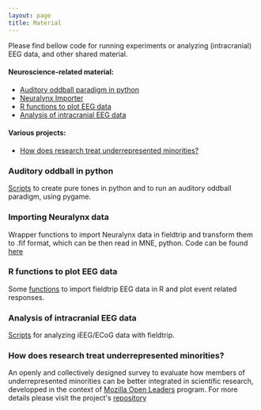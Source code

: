 ```yaml
---
layout: page
title: Material
---
```


Please find bellow code for running experiments or analyzing (intracranial) EEG data, and other shared material.

#### Neuroscience-related material:
* [Auditory oddball paradigm in python](#auditory-oddball-in-python)
* [Neuralynx Importer](#importing-neuralynx-data)
* [R functions to plot EEG data](#r-functions-to-plot-eeg-data)
* [Analysis of intracranial EEG data](#analysis-of-intracranial-eeg-data)

#### Various projects:
* [How does research treat underrepresented minorities?](#how-does-research-treat-underrepresented-minorities)


### Auditory oddball in python
[Scripts](https://github.com/aath0/AuditoryOddball) to create pure tones in python and to run an auditory oddball paradigm, using pygame.

### Importing Neuralynx data
Wrapper functions to import Neuralynx data in fieldtrip and transform them to .fif format, which can be then read in MNE, python. Code can be found [here](https://github.com/aath0/EEG_Neuralynx2Fieldtrip2MNE)


### R functions to plot EEG data
Some [functions](https://github.com/aath0/REEG) to import fieldtrip EEG data in R and plot event related responses.

### Analysis of intracranial EEG data
[Scripts](https://github.com/aath0/iEEG) for analyzing iEEG/ECoG data with fieldtrip.


### How does research treat underrepresented minorities?
An openly and collectively designed survey to evaluate how members of underrepresented minorities can be better integrated in scientific research, developped in the context of [Mozilla Open Leaders](https://mozilla.github.io/leadership-training/) program. For more details please visit the project's [repository](https://github.com/aath0/MinoritiesInResearch)


